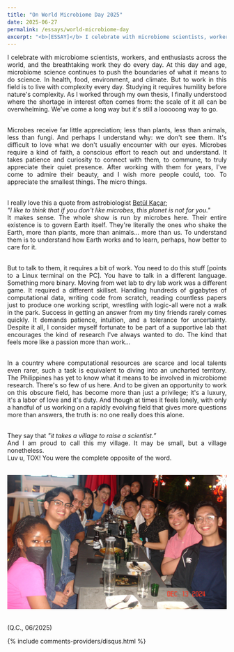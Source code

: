 ```yaml
---
title: "On World Microbiome Day 2025"
date: 2025-06-27
permalink: /essays/world-microbiome-day
excerpt: "<b>[ESSAY]</b> I celebrate with microbiome scientists, workers, and enthusiasts across the world, and the breathtaking work they do every day. At this day and age, microbiome science continues to push the boundaries of what it means to do science. In health, food, environment, and climate. But to work in this field is to live with complexity every day. Studying it requires humility before nature's complexity. As I worked through my own thesis, I finally understood where the shortage in interest often comes from: the scale of it all can be overwhelming. We've come a long way but it's still a looooong way to go."
---
```


<div style="text-align: justify;">I celebrate with microbiome scientists, workers, and enthusiasts across the world, and the breathtaking work they do every day. At this day and age, microbiome science continues to push the boundaries of what it means to do science. In health, food, environment, and climate. But to work in this field is to live with complexity every day. Studying it requires humility before nature's complexity. As I worked through my own thesis, I finally understood where the shortage in interest often comes from: the scale of it all can be overwhelming. We've come a long way but it's still a looooong way to go.<br><br>

Microbes receive far little appreciation; less than plants, less than animals, less than fungi. And perhaps I understand why: we don't see them. It's difficult to love what we don't usually encounter with our eyes. Microbes require a kind of faith, a conscious effort to reach out and understand. It takes patience and curiosity to connect with them, to commune, to truly appreciate their quiet presence. After working with them for years, I've come to admire their beauty, and I wish more people could, too. To appreciate the smallest things. The micro things.<br><br>

I really love this a quote from astrobiologist <a href="https://www.kacarlab.org/people" target="_blank">Betül Kaçar</a>;<br>
<i>"I like to think that if you don't like microbes, this planet is not for you."</i><br>
It makes sense. The whole show is run by microbes here. Their entire existence is to govern Earth itself. They're literally the ones who shake the Earth, more than plants, more than animals... more than us. To understand them is to understand how Earth works and to learn, perhaps, how better to care for it.<br><br>

But to talk to them, it requires a bit of work. You need to do this stuff [points to a Linux terminal on the PC]. You have to talk in a different language. Something more binary. Moving from wet lab to dry lab work was a different game. It required a different skillset. Handling hundreds of gigabytes of computational data, writing code from scratch, reading countless papers just to produce one working script, wrestling with logic-all were not a walk in the park. Success in getting an answer from my tiny friends rarely comes quickly. It demands patience, intuition, and a tolerance for uncertainty. Despite it all, I consider myself fortunate to be part of a supportive lab that encourages the kind of research I've always wanted to do. The kind that feels more like a passion more than work...<br><br>

In a country where computational resources are scarce and local talents even rarer, such a task is equivalent to diving into an uncharted territory. The Philippines has yet to know what it means to be involved in microbiome research. There's so few of us here. And to be given an opportunity to work on this obscure field, has become more than just a privilege; it's a luxury, it's a labor of love and it's duty. And though at times it feels lonely, with only a handful of us working on a rapidly evolving field that gives more questions more than answers, the truth is: no one really does this alone.<br><br>

They say that <i>"it takes a village to raise a scientist.”</i><br>
And I am proud to call this my village. It may be small, but a village nonetheless.<br>
Luv u, TOX! You were the complete opposite of the word.<br><br>

<img src="/images/tox2024.jpeg"><br><br>

(Q.C., 06/2025)

{% include comments-providers/disqus.html %}
